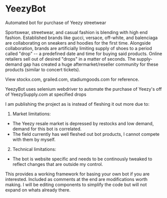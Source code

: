 # YeezyBot

Automated bot for purchase of Yeezy streetwear


Sportswear, streetwear, and casual fashion is blending with high end fashion. 
Established brands like gucci, versace, off-white, and balenciaga are collaborating on sneakers and hoodies for the first time.
Alongside collaboration, brands are artificially limiting supply of shoes to a period called "drop" -- a predefined date and time for buying said products.
Online retailers sell out of desired "drops" in a matter of seconds. 
The supply-demand gap has created a huge aftermarket/reseller community for these products (similar to concert tickets). 

View stockx.com, grailed.com, stadiumgoods.com for reference.


YeezyBot uses selenium webdriver to automate the purchase of Yeezy's off of YeezySupply.com at specified drops

I am publishing the project as is instead of fleshing it out more due to:

1. Market limitations:
  - The Yeezy resale market is depressed by restocks and low demand, demand for this bot is correlated.
  - The field currently has well fleshed out bot products, I cannot compete with them by myself. 
  
2. Technical limitations:
  - The bot is website specific and needs to be continously tweaked to reflect changes that are outside my control.
  
  
This provides a working framework for basing your own bot if you are interested. Included as comments at the end are modifications worth making.
I will be editing components to simplify the code but will not expand on whats already there.

